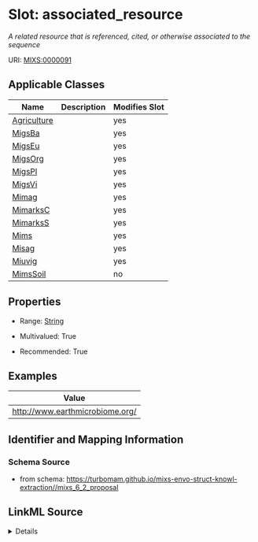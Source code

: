 # Slot: associated_resource


_A related resource that is referenced, cited, or otherwise associated to the sequence_



URI: [MIXS:0000091](https://w3id.org/mixs/0000091)



<!-- no inheritance hierarchy -->




## Applicable Classes

| Name | Description | Modifies Slot |
| --- | --- | --- |
[Agriculture](Agriculture.md) |  |  yes  |
[MigsBa](MigsBa.md) |  |  yes  |
[MigsEu](MigsEu.md) |  |  yes  |
[MigsOrg](MigsOrg.md) |  |  yes  |
[MigsPl](MigsPl.md) |  |  yes  |
[MigsVi](MigsVi.md) |  |  yes  |
[Mimag](Mimag.md) |  |  yes  |
[MimarksC](MimarksC.md) |  |  yes  |
[MimarksS](MimarksS.md) |  |  yes  |
[Mims](Mims.md) |  |  yes  |
[Misag](Misag.md) |  |  yes  |
[Miuvig](Miuvig.md) |  |  yes  |
[MimsSoil](MimsSoil.md) |  |  no  |







## Properties

* Range: [String](String.md)

* Multivalued: True

* Recommended: True






## Examples

| Value |
| --- |
| http://www.earthmicrobiome.org/ |

## Identifier and Mapping Information







### Schema Source


* from schema: https://turbomam.github.io/mixs-envo-struct-knowl-extraction//mixs_6_2_proposal




## LinkML Source

<details>
```yaml
name: associated_resource
description: A related resource that is referenced, cited, or otherwise associated
  to the sequence
title: relevant electronic resources
notes:
- resource
examples:
- value: http://www.earthmicrobiome.org/
in_subset:
- sequencing
from_schema: https://turbomam.github.io/mixs-envo-struct-knowl-extraction//mixs_6_2_proposal
rank: 1000
slot_uri: MIXS:0000091
multivalued: true
alias: associated_resource
domain_of:
- Agriculture
- MigsBa
- MigsEu
- MigsOrg
- MigsPl
- MigsVi
- Mimag
- MimarksC
- MimarksS
- Mims
- Misag
- Miuvig
range: string
recommended: true

```
</details>